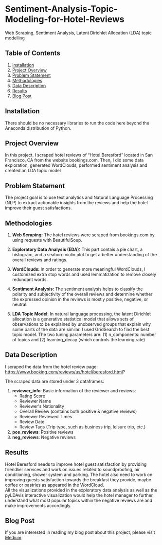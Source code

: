 # Sentiment-Analysis-Topic-Modeling-for-Hotel-Reviews
Web Scraping, Sentiment Analysis, Latent Dirichlet Allocation (LDA) topic modelling

## Table of Contents

1. [Installation](#Installation)
2. [Project Overview](#Project-Overview)
3. [Problem Statement](#Problem-Statement)
4. [Methodologies](#Methodologies)
5. [Data Description](#Data-Description)
6. [Results](#Results)
7. [Blog Post](#Blog-Post)

## Installation
There should be no necessary libraries to run the code here beyond the Anaconda distribution of Python. 

## Project Overview
In this project, I scraped hotel reviews of “Hotel Beresford” located in San Francisco, CA from the website bookings.com. Then, I did some data exploration, generated WordClouds, performed sentiment analysis and created an LDA topic model

## Problem Statement
The project goal is to use text analytics and Natural Language Processing (NLP) to extract actionable insights from the reviews and help the hotel improve their guest satisfactions.

## Methodologies
1) **Web Scraping:**
The hotel reviews were scraped from bookings.com by using requests with BeautifulSoup. 

2) **Exploratory Data Analysis (EDA):**
This part contais a pie chart, a histogram, and a seaborn violin plot to get a better understanding of the overall reviews and ratings.

3) **WordClouds:**
In order to generate more meaningful WordClouds, I customized extra stop words and used lemmatization to remove closely redundant words.

4) **Sentiment Analysis:**
The sentiment analysis helps to classify the polarity and subjectivity of the overall reviews and determine whether the expressed opinion in the reviews is mostly positive, negative, or neutral.

5) **LDA Topic Model:**
In natural language processing, the latent Dirichlet allocation is a generative statistical model that allows sets of observations to be explained by unobserved groups that explain why some parts of the data are similar. I used GridSearch to find the best topic model. The two tuning parameters are: (1) n_components: number of topics and (2) learning_decay (which controls the learning rate)

## Data Description
I scraped the data from the hotel review page: https://www.booking.com/reviews/us/hotel/beresford.html?

The scraped data are stored under 3 dataframes:
1) **reviewer_info**: Basic information of the reviewer and reviews:
    * Rating Score
    * Reviewer Name
    * Reviewer's Nationality
    * Overall Review (contains both positive & negative reviews)
    * Reviewer Reviewed Times
    * Review Date
    * Review Tags (Trip type, such as business trip, leisure trip, etc.)
2) **pos_reviews**: Positive reviews
3) **neg_reviews**: Negative reviews

## Results
Hotel Beresford needs to improve hotel guest satisfaction by providing friendlier services and work on issues related to soundproofing, air conditioning, shower system and parking. The hotel also need to work on improving guests satisfaction towards the breakfast they provide, maybe coffee or pastries as appeared in the WordCloud.  
All the visualizations provided in the exploratory data analysis as well as the pyLDAvis interactive visualization would help the hotel manager to further understand what most popular topics within the negative reviews are and make improvements accordingly.

## Blog Post
If you are interested in reading my blog post about this project, please visit [Medium](https://medium.com/@jwbusiness123/sentiment-analysis-topic-modeling-for-hotel-reviews-6b83653f5b08?source=friends_link&sk=6bb2c73a2cfc5045ae528c9a5e823ceb)

